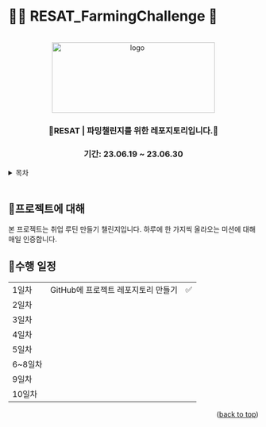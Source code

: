 # 👩‍🌾 RESAT_FarmingChallenge 🌾

<a name="readme-top"></a>

<!-- PROJECT LOGO -->

<br />

<div align="center">
  <a href="https://github.com/github_username/repo_name">
    <div width = "80" height="80">
        <img src="https://miniintern-upload.s3.ap-northeast-2.amazonaws.com/35506/8e9a0f78-6d4c-450f-851d-42e7ec583101/%EC%9E%90%EC%82%B0-49.png" alt="logo"width="328" height="142">
    </div>
  </a>
<h3 align="center">🌱RESAT | 파밍챌린지를 위한 레포지토리입니다.🌱</h3>
<h3 align="center">기간: 23.06.19 ~ 23.06.30</h3>
</div>

<!-- TABLE OF CONTENTS -->
<details>
  <summary>목차</summary>
  <ol>
    <li><a href="#프로젝트에-대해">🌱프로젝트에 대해</a></li>
    <li><a href='#수행-일정'>🌱수행 일정</a></li>
    <!-- <li><a href="#기술-스택">기술 스택</a></li>
    <li><a href="#roadmap">Roadmap</a></li> -->
  </ol>
</details>
<br/>

<!-- ABOUT THE PROJECT -->

## 🌱프로젝트에 대해

본 프로젝트는 취업 루틴 만들기 챌린지입니다.
하루에 한 가지씩 올라오는 미션에 대해 매일 인증합니다.

## 🌱수행 일정

|         |                                     |     |
| ------- | ----------------------------------- | --- |
| 1일차   | GitHub에 프로젝트 레포지토리 만들기 | ✅  |
| 2일차   |                                     |     |
| 3일차   |                                     |     |
| 4일차   |                                     |     |
| 5일차   |                                     |     |
| 6~8일차 |                                     |     |
| 9일차   |                                     |     |
| 10일차  |                                     |     |

<!-- 미니인턴 서비스 메인 페이지 클론 -->
<!-- 카운트다운 타이머 만들기
To-Do 리스트 만들기
캘린더 만들기
이미지 슬라이드(캐러샐) 만들기
반응형 네비게이션 메뉴바 만들기
로그인 페이지 만들기 -->

<p align="right">(<a href="#readme-top">back to top</a>)</p>

<!-- ## 기술 스택

![React][react-shield]

![typescript][typescript-shield]

![HTML][html-shield]

![CSS][css-shield]

<div style="width:86.25; height:28">
  <div style="background: #c43dac; width:86.25px; height:28px; text-align:center; line-height: 28px; font-family: Verdana; font-size: smaller; color: white" >👩‍🎤  EMOTION</div>
</div>

<p align="right">(<a href="#readme-top">back to top</a>)</p> -->

<!-- ROADMAP -->

<!-- ## 개선 사항

- [ ] 작성 예정 1
- [ ] 작성 예정 2
- [ ] 작성 예정 3
  - [ ] 작성 예정 -->

<!-- <p align="right">(<a href="#readme-top">back to top</a>)</p> -->

<!-- MARKDOWN LINKS & IMAGES -->

[typescript-shield]: https://img.shields.io/badge/typescript-3178C6?style=for-the-badge&logo=typescript&logoColor=black
[html-shield]: https://img.shields.io/badge/html5-E34F26?style=for-the-badge&logo=html5&logoColor=white
[css-shield]: https://img.shields.io/badge/css3-1572B6?style=for-the-badge&logo=css3&logoColor=white
[react-shield]: https://img.shields.io/badge/react-61DAFB?style=for-the-badge&logo=react&logoColor=white
